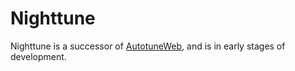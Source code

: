 # Nighttune
Nighttune is a successor of [AutotuneWeb](https://github.com/MarkMpn/AutotuneWeb), and is in early stages of development.